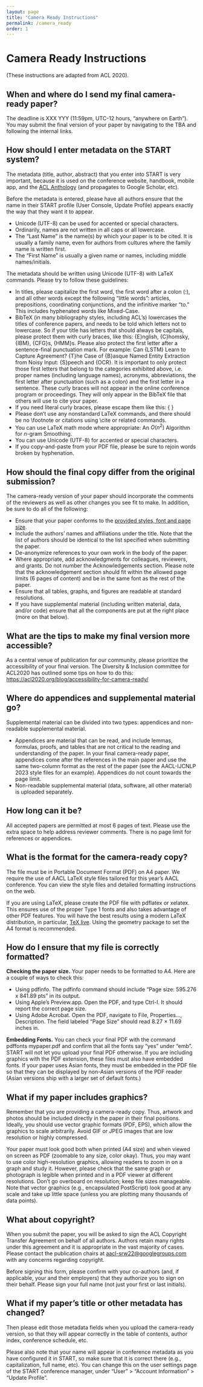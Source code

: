 ```yaml
---
layout: page
title: "Camera Ready Instructions"
permalink: /camera_ready
order: 1
---
```


# Camera Ready Instructions

(These instructions are adapted from ACL 2020).

## When and where do I send my final camera-ready paper?

The deadline is XXX YYY (11:59pm, UTC-12 hours, “anywhere on Earth”).
You may submit the final version of your paper by navigating to the TBA <!--[AACL-IJCNLP 2020 SRW START login](https://www.softconf.com/aacl-ijcnlp2020/SRW/)--> and following the internal links.

## How should I enter metadata on the START system?

The metadata (title, author, abstract) that you enter into START is very important, because it is used on the conference website, handbook, mobile app, and the [ACL Anthology](https://www.aclweb.org/anthology/) (and propagates to Google Scholar, etc).

Before the metadata is entered, please have all authors ensure that the name in their START profile (User Console, Update Profile) appears exactly the way that they want it to appear.

- Unicode (UTF-8) can be used for accented or special characters.
- Ordinarily, names are not written in all caps or all lowercase.
- The “Last Name” is the name(s) by which your paper is to be cited. It is usually a family name, even for authors from cultures where the family name is written first.
- The “First Name” is usually a given name or names, including middle names/initials.

The metadata should be written using Unicode (UTF-8) with LaTeX commands. Please try to follow these guidelines:

- In titles, please capitalize the first word, the first word after a colon (:), and all other words except the following “little words”: articles, prepositions, coordinating conjunctions, and the infinitive marker “to.” This includes hyphenated words like Mixed-Case.
- BibTeX (in many bibliography styles, including ACL’s) lowercases the titles of conference papers, and needs to be told which letters not to lowercase. So if your title has letters that should always be capitals, please protect them with curly braces, like this: {E}nglish, {C}homsky, {IBM}, {CFG}s, {HMM}s. Please also protect the first letter after a sentence-final punctuation mark. For example: Can {LSTM} Learn to Capture Agreement? {T}he Case of {B}asque Named Entity Extraction from Noisy Input: {S}peech and {OCR}. It is important to only protect those first letters that belong to the categories exhibited above, i.e. proper names (including language names), acronyms, abbreviations, the first letter after punctuation (such as a colon) and the first letter in a sentence. These curly braces will not appear in the online conference program or proceedings. They will only appear in the BibTeX file that others will use to cite your paper.
- If you need literal curly braces, please escape them like this: { }
- Please don’t use any nonstandard LaTeX commands, and there should be no \footnote or citations using \cite or related commands.
- You can use LaTeX math mode where appropriate: An $O(n^2)$ Algorithm for $n$-gram Smoothing.
- You can use Unicode (UTF-8) for accented or special characters.
- If you copy-and-paste from your PDF file, please be sure to rejoin words broken by hyphenation.

## How should the final copy differ from the original submission?

The camera-ready version of your paper should incorporate the comments of the reviewers as well as other changes you see fit to make. In addition, be sure to do all of the following:

- Ensure that your paper conforms to the [provided styles, font and page size](http://www.ijcnlp-aacl2023.org/).
- Include the authors’ names and affiliations under the title. Note that the list of authors should be identical to the list specified when submitting the paper.
- De-anonymize references to your own work in the body of the paper.
- Where appropriate, add acknowledgments for colleagues, reviewers, and grants. Do not number the Acknowledgements section. Please note that the acknowledgement section should fit within the allowed page limits (6 pages of content) and be in the same font as the rest of the paper.
- Ensure that all tables, graphs, and figures are readable at standard resolutions.
- If you have supplemental material (including written material, data, and/or code) ensure that all the components are put at the right place (more on that below).

## What are the tips to make my final version more accessible?

As a central venue of publication for our community, please prioritize the accessibility of your final version. The Diversity & Inclusion committee for ACL2020 has outlined some tips on how to do this:
https://acl2020.org/blog/accessibility-for-camera-ready/

<!--In addition, the D&I chairs for AACL-IJCNLP 2020 SRW are working with Grammarly to help authors improve their writing.
They have a form for authors to fill in if they need some assistance, which is available [here](https://forms.office.com/Pages/ResponsePage.aspx?id=DQSIkWdsW0yxEjajBLZtrQAAAAAAAAAAAAO__Qqi6BNUMVRRQjlPSUxaQUgwRE5FSkFIR01OT1FHTy4u).
You can contact them via emails <a href="mailto: xiangyuduan@suda.edu.cn">xiangyuduan@suda.edu.cn</a> and <a href="mailto: tirthankar.slg@gmail.com">tirthankar.slg@gmail.com</a> for more details.-->

## Where do appendices and supplemental material go?

Supplemental material can be divided into two types: appendices and non-readable supplemental material.

- Appendices are material that can be read, and include lemmas, formulas, proofs, and tables that are not critical to the reading and understanding of the paper. In your final camera-ready paper, appendices come after the references in the main paper and use the same two-column format as the rest of the paper (see the AACL-IJCNLP 2023 style files for an example). Appendices do not count towards the page limit.
- Non-readable supplemental material (data, software, all other material) is uploaded separately.

## How long can it be?

All accepted papers are permitted at most 6 pages of text. Please use the extra space to help address reviewer comments.
There is no page limit for references or appendices.

## What is the format for the camera-ready copy?

The file must be in Portable Document Format (PDF) on A4 paper.
We require the use of AACL LaTeX style files <!--[LaTeX style files](http://aacl2020.org/downloads/aacl-ijcnlp2020-templates.zip) or [Microsoft Word Style files](http://aacl2020.org/downloads/aacl-ijcnlp2020.docx)--> tailored for this year’s AACL conference.
You can view the style files and detailed formatting instructions on the web.

If you are using LaTeX, please create the PDF file with pdflatex or xelatex.
This ensures use of the proper Type 1 fonts and also takes advantage of other PDF features.
You will have the best results using a modern LaTeX distribution, in particular, [TeX live](http://www.tug.org/texlive/).
Using the geometry package to set the A4 format is recommended.

## How do I ensure that my file is correctly formatted?

**Checking the paper size.** Your paper needs to be formatted to A4. Here are a couple of ways to check this:

- Using pdfinfo. The pdfinfo command should include “Page size: 595.276 x 841.89 pts” in its output.
- Using Apple’s Preview.app. Open the PDF, and type Ctrl-I. It should report the correct page size.
- Using Adobe Acrobat. Open the PDF, navigate to File, Properties…, Description. The field labeled “Page Size” should read 8.27 × 11.69 inches in.

**Embedding Fonts.** You can check your final PDF with the command pdffonts mypaper.pdf and confirm that all the fonts say “yes” under “emb”. START will not let you upload your final PDF otherwise. If you are including graphics with the PDF extension, these files must also have embedded fonts. If your paper uses Asian fonts, they must be embedded in the PDF file so that they can be displayed by non-Asian versions of the PDF reader (Asian versions ship with a larger set of default fonts.)

## What if my paper includes graphics?

Remember that you are providing a camera-ready copy. Thus, artwork and photos should be included directly in the paper in their final positions. Ideally, you should use vector graphic formats (PDF, EPS), which allow the graphics to scale arbitrarily. Avoid GIF or JPEG images that are low resolution or highly compressed.

Your paper must look good both when printed (A4 size) and when viewed on screen as PDF (zoomable to any size, color okay). Thus, you may want to use color high-resolution graphics, allowing readers to zoom in on a graph and study it. However, please check that the same graph or photograph is legible when printed and in a PDF viewer at different resolutions. Don’t go overboard on resolution; keep file sizes manageable. Note that vector graphics (e.g., encapsulated PostScript) look good at any scale and take up little space (unless you are plotting many thousands of data points).

## What about copyright?

When you submit the paper, you will be asked to sign the ACL Copyright Transfer Agreement on behalf of all authors.
Authors retain many rights under this agreement and it is appropriate in the vast majority of cases.
Please contact the publication chairs at <a href="mailto: aacl-srw22@googlegroups.com">aacl-srw22@googlegroups.com</a> with any concerns regarding copyright.

Before signing this form, please confirm with your co-authors (and, if applicable, your and their employers) that they authorize you to sign on their behalf. Please sign your full name (not just your first or last initials).

## What if my paper’s title or other metadata has changed?

Then please edit those metadata fields when you upload the camera-ready version, so that they will appear correctly in the table of contents, author index, conference schedule, etc.

Please also note that your name will appear in conference metadata as you have configured it in START, so make sure that it is correct there (e.g., capitalization, full name, etc). You can change this on the user settings page of the START conference manager, under “User” > “Account Information” > “Update Profile”.

